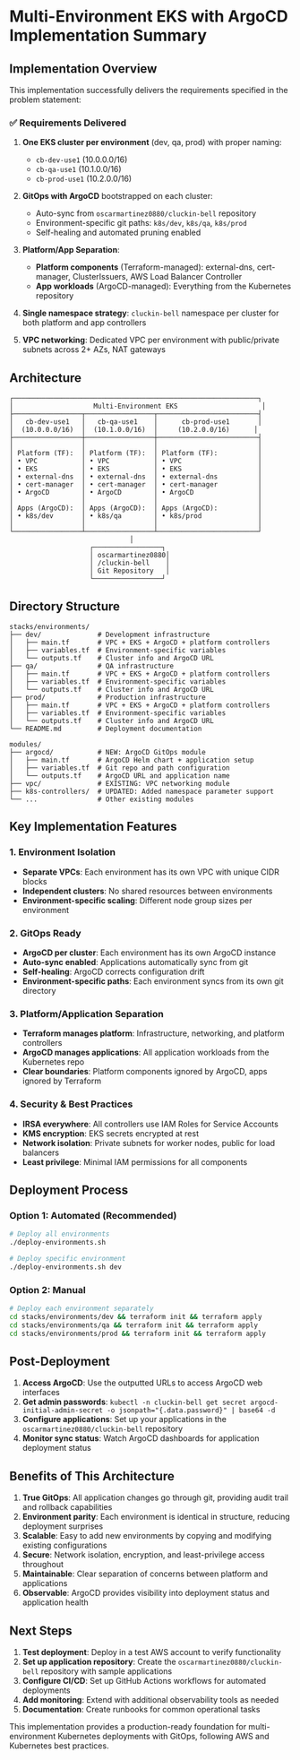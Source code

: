 # Multi-Environment EKS with ArgoCD Implementation Summary

## Implementation Overview

This implementation successfully delivers the requirements specified in the problem statement:

### ✅ Requirements Delivered

1. **One EKS cluster per environment** (dev, qa, prod) with proper naming:
   - `cb-dev-use1` (10.0.0.0/16)
   - `cb-qa-use1` (10.1.0.0/16)  
   - `cb-prod-use1` (10.2.0.0/16)

2. **GitOps with ArgoCD** bootstrapped on each cluster:
   - Auto-sync from `oscarmartinez0880/cluckin-bell` repository
   - Environment-specific git paths: `k8s/dev`, `k8s/qa`, `k8s/prod`
   - Self-healing and automated pruning enabled

3. **Platform/App Separation**:
   - **Platform components** (Terraform-managed): external-dns, cert-manager, ClusterIssuers, AWS Load Balancer Controller
   - **App workloads** (ArgoCD-managed): Everything from the Kubernetes repository

4. **Single namespace strategy**: `cluckin-bell` namespace per cluster for both platform and app controllers

5. **VPC networking**: Dedicated VPC per environment with public/private subnets across 2+ AZs, NAT gateways

## Architecture

```
┌─────────────────────────────────────────────────────────────┐
│                    Multi-Environment EKS                     │
├─────────────────┬─────────────────┬─────────────────────────┤
│   cb-dev-use1   │   cb-qa-use1    │      cb-prod-use1       │
│  (10.0.0.0/16)  │  (10.1.0.0/16)  │     (10.2.0.0/16)      │
├─────────────────┼─────────────────┼─────────────────────────┤
│                 │                 │                         │
│ Platform (TF):  │ Platform (TF):  │ Platform (TF):          │
│ • VPC           │ • VPC           │ • VPC                   │
│ • EKS           │ • EKS           │ • EKS                   │
│ • external-dns  │ • external-dns  │ • external-dns          │
│ • cert-manager  │ • cert-manager  │ • cert-manager          │
│ • ArgoCD        │ • ArgoCD        │ • ArgoCD                │
│                 │                 │                         │
│ Apps (ArgoCD):  │ Apps (ArgoCD):  │ Apps (ArgoCD):          │
│ • k8s/dev       │ • k8s/qa        │ • k8s/prod              │
│                 │                 │                         │
└─────────────────┴─────────────────┴─────────────────────────┘
                              │
                    ┌─────────────────┐
                    │ oscarmartinez0880│
                    │ /cluckin-bell    │
                    │ Git Repository   │
                    └─────────────────┘
```

## Directory Structure

```
stacks/environments/
├── dev/              # Development infrastructure
│   ├── main.tf       # VPC + EKS + ArgoCD + platform controllers
│   ├── variables.tf  # Environment-specific variables
│   └── outputs.tf    # Cluster info and ArgoCD URL
├── qa/               # QA infrastructure  
│   ├── main.tf       # VPC + EKS + ArgoCD + platform controllers
│   ├── variables.tf  # Environment-specific variables
│   └── outputs.tf    # Cluster info and ArgoCD URL
├── prod/             # Production infrastructure
│   ├── main.tf       # VPC + EKS + ArgoCD + platform controllers
│   ├── variables.tf  # Environment-specific variables
│   └── outputs.tf    # Cluster info and ArgoCD URL
└── README.md         # Deployment documentation

modules/
├── argocd/           # NEW: ArgoCD GitOps module
│   ├── main.tf       # ArgoCD Helm chart + application setup
│   ├── variables.tf  # Git repo and path configuration
│   └── outputs.tf    # ArgoCD URL and application name
├── vpc/              # EXISTING: VPC networking module
├── k8s-controllers/  # UPDATED: Added namespace parameter support
└── ...               # Other existing modules
```

## Key Implementation Features

### 1. Environment Isolation
- **Separate VPCs**: Each environment has its own VPC with unique CIDR blocks
- **Independent clusters**: No shared resources between environments
- **Environment-specific scaling**: Different node group sizes per environment

### 2. GitOps Ready
- **ArgoCD per cluster**: Each environment has its own ArgoCD instance
- **Auto-sync enabled**: Applications automatically sync from git
- **Self-healing**: ArgoCD corrects configuration drift
- **Environment-specific paths**: Each environment syncs from its own git directory

### 3. Platform/Application Separation
- **Terraform manages platform**: Infrastructure, networking, and platform controllers
- **ArgoCD manages applications**: All application workloads from the Kubernetes repo
- **Clear boundaries**: Platform components ignored by ArgoCD, apps ignored by Terraform

### 4. Security & Best Practices
- **IRSA everywhere**: All controllers use IAM Roles for Service Accounts
- **KMS encryption**: EKS secrets encrypted at rest
- **Network isolation**: Private subnets for worker nodes, public for load balancers
- **Least privilege**: Minimal IAM permissions for all components

## Deployment Process

### Option 1: Automated (Recommended)
```bash
# Deploy all environments
./deploy-environments.sh

# Deploy specific environment
./deploy-environments.sh dev
```

### Option 2: Manual
```bash
# Deploy each environment separately
cd stacks/environments/dev && terraform init && terraform apply
cd stacks/environments/qa && terraform init && terraform apply  
cd stacks/environments/prod && terraform init && terraform apply
```

## Post-Deployment

1. **Access ArgoCD**: Use the outputted URLs to access ArgoCD web interfaces
2. **Get admin passwords**: `kubectl -n cluckin-bell get secret argocd-initial-admin-secret -o jsonpath="{.data.password}" | base64 -d`
3. **Configure applications**: Set up your applications in the `oscarmartinez0880/cluckin-bell` repository
4. **Monitor sync status**: Watch ArgoCD dashboards for application deployment status

## Benefits of This Architecture

1. **True GitOps**: All application changes go through git, providing audit trail and rollback capabilities
2. **Environment parity**: Each environment is identical in structure, reducing deployment surprises
3. **Scalable**: Easy to add new environments by copying and modifying existing configurations
4. **Secure**: Network isolation, encryption, and least-privilege access throughout
5. **Maintainable**: Clear separation of concerns between platform and applications
6. **Observable**: ArgoCD provides visibility into deployment status and application health

## Next Steps

1. **Test deployment**: Deploy in a test AWS account to verify functionality
2. **Set up application repository**: Create the `oscarmartinez0880/cluckin-bell` repository with sample applications
3. **Configure CI/CD**: Set up GitHub Actions workflows for automated deployments
4. **Add monitoring**: Extend with additional observability tools as needed
5. **Documentation**: Create runbooks for common operational tasks

This implementation provides a production-ready foundation for multi-environment Kubernetes deployments with GitOps, following AWS and Kubernetes best practices.